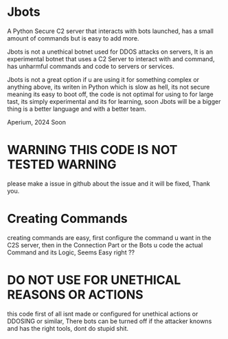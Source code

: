 # Jbots
A Python Secure C2 server that interacts with bots launched, has a small amount of commands but is easy to add more.

Jbots is not a unethical botnet used for DDOS attacks on servers, It is an experimental botnet that uses a C2 Server to interact with and command, has unharmful commands and code to servers or services.

Jbots is not a great option if u are using it for something complex or anything above, its writen in Python which is slow as hell, its not secure meaning its easy to boot off, the code is not optimal for using to for large tast, its simply experimental and its for learning, soon Jbots will be a bigger thing is a better language and with a better team.

Aperium, 2024 Soon


# WARNING THIS CODE IS NOT TESTED WARNING
please make a issue in github about the issue and it will be fixed, Thank you.

# Creating Commands
creating commands are easy, first configure the command u want in the C2S server, then in the Connection Part or the Bots u code the actual Command and its Logic, Seems Easy right ??

# DO NOT USE FOR UNETHICAL REASONS OR ACTIONS
this code first of all isnt made or configured for unethical actions or DDOSING or similar, There bots can be turned off if the attacker knowns and has the right tools, dont do stupid shit.
